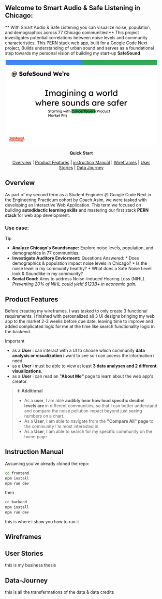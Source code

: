 ## Welcome to Smart Audio & Safe Listening in Chicago:

** With Smart Audio & Safe Listening you can visualize noise, population, and demographics across 77 Chicago communities!**
This project investigates potential correlations between noise levels and community characteristics. This PERN stack web app, built for a Google Code Next project, Builds understanding of urban sound and serves as a foundational step towards my personal vision of building my start-up **SafeSound**


<div align="center">

<a> <img src="assets/Copy of SafeSound_Vision.svg" alt="drawing" width="500" />
</a>

**Quick Start**

[Overview](#Overview) | [Product Features](#Product-Features) | [instruction Manual](#instruction-manual) | [Wireframes](#Wireframes) | [User Stories](#User-Stories) | [Data Journey](#Data-Journey)

</div>


[//]: # (> 1. [Overview]&#40;#Overview&#41;)

[//]: # (> 1. [Product Features]&#40;#Product-Features&#41;)

[//]: # (> 2. [instruction Manual]&#40;#instruction-manual&#41;)

[//]: # (> 1. [Wireframes]&#40;#Wireframes&#41;)

[//]: # (> 1. [User Stories]&#40;#User-Stories&#41;)

[//]: # (>1. [Data Journey]&#40;#Data-Journey&#41;)

## Overview  

As part of my second term as a Student Engineer @ Google Code Next in the Engineering Practicum cohort by Coach Asim, we were tasked with developing an Interactive Web Application. This term we focused on building **autodidactic learning skills** and mastering our first stack **PERN stack** for web app development.

### Use case:
> [!TIP]
> *   **Analyze Chicago's Soundscape:** Explore noise levels, population, and demographics in 77 communities.
> *   **Investigate Auditory Enviorment:** Questions Answered:
    *   Does demographics & population impact noise levels in Chicago?
    *   Is the noise level in my community healthy?
    *   What does a Safe Noise Level look & Soundlike in my community?
> *   **Social Good:** Aims to address Noise-Induced Hearing Loss (NIHL).
  *Preventing 20% of NIHL could yield $123B+ in economic gain.*

## Product Features

Before creating my wireframes. I was tasked to only create 3 functional requirements. i finished with perosnalized all 3 UI designs bringing my web app to the market 2-3 weeks before due date, leaving time to improve and added complicated logic for me at the time like search functionality logic in the backend. 

>[!IMPORTANT]
>* as a **User** i can interact with a UI to choose which community **data analysis or visualization** i want to see so i can access the information i need.
>* as a **User** i must be able to view at least **3 data analyses and 2 different visualizations**. 
>  * as a **User** i can read an **"About Me"** page to learn about the web app's creator.

>➕ **Additional** 
> * As a **user**, I am able **audibly hear how loud specific decibel levels are** in different communities, so that I can better understand and compare the noise pollution impact beyond just seeing numbers on a chart.
> * As a **User**, I am able to navigate from the **"Compare All" page** to the community I'm most interested in.
> * As a **User**, I am able to search for my specific community on the home page.

## Instruction Manual
Assuming you've already cloned the repo:

```sh
cd frontend
npm install
npm run dev
```

then

```sh
cd backend
npm install
npm run dev
```

this is where i show you how to run it

## Wireframes

## User Stories

this is my business thesis

## Data-Journey

this is all the transfermations of the data & data credits

